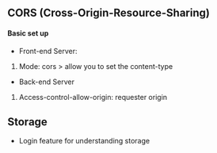 
## CORS (Cross-Origin-Resource-Sharing)

#### Basic set up
* Front-end Server:
1. Mode: cors > allow you to set the content-type

* Back-end Server
1. Access-control-allow-origin: requester origin



## Storage
* Login feature for understanding storage
